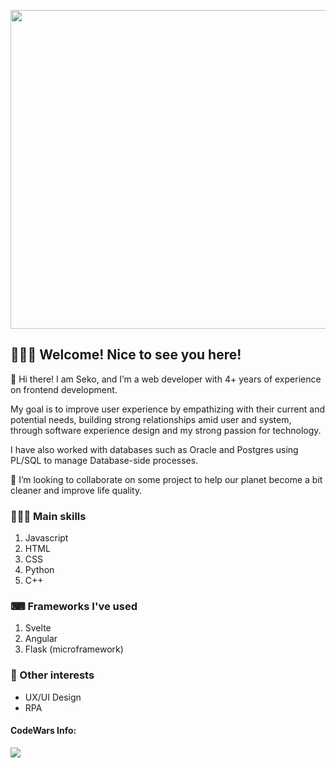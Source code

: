 <a href="https://www.seko.dev" target="_blank"><img src="https://ik.imagekit.io/sekosolares/SekoSite/FB-Cover2_G34ySu9i6.png" width="510"></a>

## 🙋🏻‍♂️ Welcome! Nice to see you here!

🦉 Hi there! I am Seko, and I’m a web developer with 4+ years of experience on frontend development.

My goal is to improve user experience by empathizing with their current and potential needs, building strong relationships amid user and system, through software experience design and my strong passion for technology.

I have also worked with databases such as Oracle and Postgres using PL/SQL to manage Database-side processes.


👯 I’m looking to collaborate on some project to help our planet become a bit cleaner and improve life quality.


<!-- ⚙ I'm currently working on my own project: [Multi Asesorias y Tercerizacion - MAT](https://www.matgt.com), where I work as the main Web Developer of the website and the web app that we provide, aside of being the co-founder. -->


### 👨🏻‍💻 Main skills

1. Javascript
2. HTML
3. CSS
4. Python
5. C++


### ⌨ Frameworks I've used

1. Svelte
2. Angular
3. Flask (microframework)


### 🤔 Other interests

- UX/UI Design
- RPA


<!-- #### CodersRank Info:
<img src="https://cr-skills-chart-widget.azurewebsites.net/api/api?username=sekosolares&height=100&skills=JavaScript,Python,C,C%2B%2B,Svelte"> -->


#### CodeWars Info:
<img src="https://www.codewars.com/users/sekosolares/badges/large">

<!--
**sekosolares/sekosolares** is a ✨ _special_ ✨ repository because its `README.md` (this file) appears on your GitHub profile.

Here are some ideas to get you started:

- 🔭 I’m currently working on ...
- 🌱 I’m currently learning ...
- 👯 I’m looking to collaborate on ...
- 🤔 I’m looking for help with ...
- 💬 Ask me about ...
- 📫 How to reach me: ...
- 😄 Pronouns: ...
- ⚡ Fun fact: ...
-->
